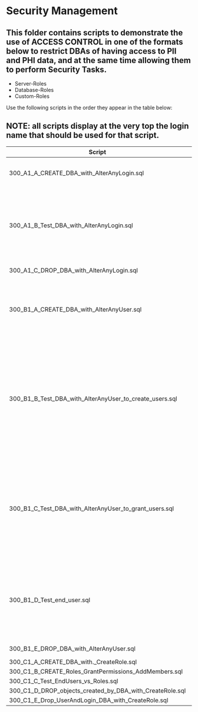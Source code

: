 # Security Management

## This folder contains scripts to demonstrate the use of ACCESS CONTROL in one of the formats below to restrict DBAs of having access to PII and PHI data, and at the same time allowing them to perform Security Tasks.
<ul>
  <li>Server-Roles</li>
  <li>Database-Roles</li>
  <li>Custom-Roles</li>
</ul>

Use the following scripts in the order they appear in the table below:

## NOTE: all scripts display at the very top the **login name** that should be used for that script. 

| Script | Description |
| ----------- | ----------- |
| 300_A1_A_CREATE_DBA_with_AlterAnyLogin.sql | Create a **Security-DBA-for-LOGINs** with permission to create other logins  | 
| 300_A1_B_Test_DBA_with_AlterAnyLogin.sql | Login as Security-DBA-for-LOGINs to: <ul><li>create additional logins</li><li>Alter Logins: Enable/Disable</li><li>Reset Passwords</li><li>Drop Logins</li></ul> | 
| 300_A1_C_DROP_DBA_with_AlterAnyLogin.sql | Clean-Up Security-DBA-for-LOGINs  | 
| 300_B1_A_CREATE_DBA_with_AlterAnyUser.sql | Create a **Security-DBA-for-USERs** with permission to create database-users based on other logins (previously created by *Security-DBA-for-LOGINs* | 
| 300_B1_B_Test_DBA_with_AlterAnyUser_to_create_users.sql | Login as Security-DBA-for-USERs to: <ul><li>Try to SELECT from tables</li><li>Try to modify own Masking Settings</li><li>Try to execute DBCC</li><li>Try to execute DBCC commands</li><li>Create Database-Users</li><li>Drop Database-Users</li></ul> | 
| 300_B1_C_Test_DBA_with_AlterAnyUser_to_grant_users.sql | Login as Security-DBA-for-USERs to: <ul><li>Try to Add database-users to *Database-Roles*</li><li>Try to execute *sp_addrolemember* to add database-users to roles</li><li>Try to *GRANT* permissions to Database-Users</li></ul> | 
| 300_B1_D_Test_end_user.sql | Login using credentials created in previous scripts to:<ul><li>Execute *SELECT* on tables</li><li>Try to manipulate Masking settings</li><li>Try to execute DBCC commands</li></ul>  | 
| 300_B1_E_DROP_DBA_with_AlterAnyUser.sql | Clean-Up Security-DBA-for-Users | 
| 300_C1_A_CREATE_DBA_with._CreateRole.sql | | 
| 300_C1_B_CREATE_Roles_GrantPermissions_AddMembers.sql | | 
| 300_C1_C_Test_EndUsers_vs_Roles.sql | | 
| 300_C1_D_DROP_objects_created_by_DBA_with_CreateRole.sql | | 
| 300_C1_E_Drop_UserAndLogin_DBA_with_CreateRole.sql | | 
